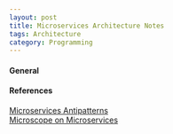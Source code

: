```yaml
---
layout: post
title: Microservices Architecture Notes
tags: Architecture
category: Programming
---
```


#### General ####

#### References ####

[Microservices Antipatterns](http://theburningmonk.com/2015/05/craftconf15-takeaways-from-microservice-antipatterns/)  
[Microscope on Microservices](http://techblog.netflix.com/2015/02/a-microscope-on-microservices.html)  

